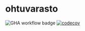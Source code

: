 # ohtuvarasto

![GHA workflow badge](https://github.com/susannakinnunen/ohtuvarasto/workflows/CI/badge.svg) [![codecov](https://codecov.io/gh/susannakinnunen/ohtuvarasto/branch/main/graph/badge.svg?token=M0YU9E15UM)](https://codecov.io/gh/susannakinnunen/ohtuvarasto)
